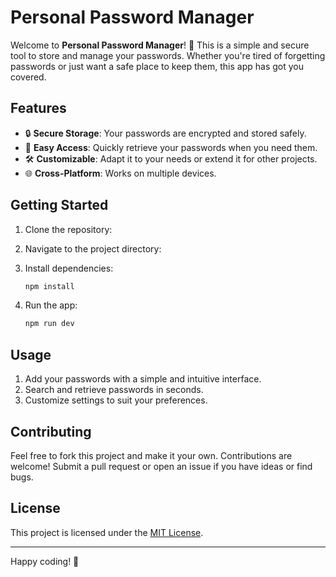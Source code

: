 # Personal Password Manager

Welcome to **Personal Password Manager**! 🎉 This is a simple and secure tool to store and manage your passwords. Whether you're tired of forgetting passwords or just want a safe place to keep them, this app has got you covered.

## Features

- 🔒 **Secure Storage**: Your passwords are encrypted and stored safely.
- 🔑 **Easy Access**: Quickly retrieve your passwords when you need them.
- 🛠️ **Customizable**: Adapt it to your needs or extend it for other projects.
- 🌐 **Cross-Platform**: Works on multiple devices.

## Getting Started

1. Clone the repository:

2. Navigate to the project directory:

3. Install dependencies:
    ```bash
    npm install
    ```
4. Run the app:
    ```bash
    npm run dev
    ```

## Usage

1. Add your passwords with a simple and intuitive interface.
2. Search and retrieve passwords in seconds.
3. Customize settings to suit your preferences.

## Contributing

Feel free to fork this project and make it your own. Contributions are welcome! Submit a pull request or open an issue if you have ideas or find bugs.

## License

This project is licensed under the [MIT License](LICENSE).

---

Happy coding! 🚀